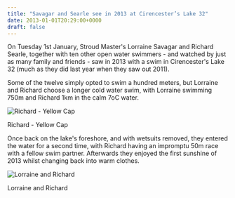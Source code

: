 ```yaml
---
title: "Savagar and Searle see in 2013 at Cirencester’s Lake 32"
date: 2013-01-01T20:29:00+0000
draft: false
---
```

On Tuesday 1st January, Stroud Master's Lorraine Savagar and Richard Searle, together with ten other open water swimmers - and watched by just as many family and friends - saw in 2013 with a swim in Cirencester's Lake 32 (much as they did last year when they saw out 2011).



Some of the twelve simply opted to swim a hundred meters, but Lorraine and Richard choose a longer cold water swim, with Lorraine swimming 750m and Richard 1km in the calm 7oC water.

![Richard - Yellow Cap](/images/2015/01/rsnewyr2013.jpg)

 Richard - Yellow Cap

Once back on the lake's foreshore, and with wetsuits removed, they entered the water for a second time, with Richard having an impromptu 50m race with a fellow swim partner. Afterwards they enjoyed the first sunshine of 2013 whilst changing back into warm clothes.

![Lorraine and Richard](/images/2015/01/landrnewyear2013.jpg)

 Lorraine and Richard

